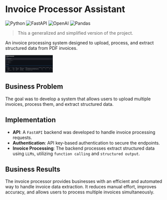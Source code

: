 # Invoice Processor Assistant

![Python](https://img.shields.io/badge/-Python-000000?style=flat&logo=Python)
![FastAPI](https://img.shields.io/badge/-FastAPI-000000?style=flat&logo=FastAPI)
![OpenAI](https://img.shields.io/badge/-OpenAI-000000?style=flat&logo=OpenAI)
![Pandas](https://img.shields.io/badge/-Pandas-000000?style=flat&logo=Pandas)

> This a generalized and simplified version of the project.

An invoice processing system designed to upload, process, and extract structured data from PDF invoices.

<img width=30% height=30%  src="https://github.com/danvargg/invoice-processor/blob/main/img/ui.png">

## Business Problem

The goal was to develop a system that allows users to upload multiple invoices, process them, and extract structured data.

## Implementation

- **API**: A `FastAPI` backend was developed to handle invoice processing requests.
- **Authentication**: API key-based authentication to secure the endpoints.
- **Invoice Processing**: The backend processes extract structured data using `LLMs`, utilizing `function calling` and `structured output`.

## Business Results

The invoice processor provides businesses with an efficient and automated way to handle invoice data extraction. It reduces manual effort, improves accuracy, and allows users to process multiple invoices simultaneously.